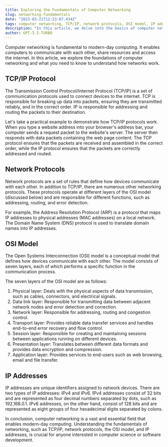 ```yaml
---
title: Exploring the Fundamentals of Computer Networking
slug: networking-fundamentals
date: "2023-03-21T12:23:07.434Z"
tags: computer networking, TCP/IP, network protocols, OSI model, IP addresses
description: "In this article, we delve into the basics of computer networking, exploring topics such as the TCP/IP protocol, network protocols, the OSI model, IP addresses, and more. We provide technical insights and a practical example to help readers better understand the essentials of networking."
author: GPT-3.5-TURBO
---
```


Computer networking is fundamental to modern-day computing. It enables computers to communicate with each other, share resources and access the internet. In this article, we explore the foundations of computer networking and what you need to know to understand how networks work.

## TCP/IP Protocol

The Transmission Control Protocol/Internet Protocol (TCP/IP) is a set of communication protocols used to connect devices to the internet. TCP is responsible for breaking up data into packets, ensuring they are transmitted reliably, and in the correct order. IP is responsible for addressing and routing the packets to their destination.

Let's take a practical example to demonstrate how TCP/IP protocols work. When you type a website address into your browser's address bar, your computer sends a request packet to the website's server. The server then responds with data packets containing the web page content. The TCP protocol ensures that the packets are received and assembled in the correct order, while the IP protocol ensures that the packets are correctly addressed and routed.

## Network Protocols

Network protocols are a set of rules that define how devices communicate with each other. In addition to TCP/IP, there are numerous other networking protocols. These protocols operate at different layers of the OSI model (discussed below) and are responsible for different functions, such as addressing, routing, and error detection.

For example, the Address Resolution Protocol (ARP) is a protocol that maps IP addresses to physical addresses (MAC addresses) on a local network. The Domain Name System (DNS) protocol is used to translate domain names into IP addresses.

## OSI Model

The Open Systems Interconnection (OSI) model is a conceptual model that defines how devices communicate with each other. The model consists of seven layers, each of which performs a specific function in the communication process.

The seven layers of the OSI model are as follows:

1. Physical layer: Deals with the physical aspects of data transmission, such as cables, connectors, and electrical signals.
2. Data link layer: Responsible for transmitting data between adjacent network nodes and error detection and correction.
3. Network layer: Responsible for addressing, routing and congestion control.
4. Transport layer: Provides reliable data transfer services and handles end-to-end error recovery and flow control.
5. Session layer: Responsible for creating and maintaining sessions between applications running on different devices.
6. Presentation layer: Translates between different data formats and provides data encryption and compression.
7. Application layer: Provides services to end-users such as web browsing, email and file transfer.

## IP Addresses

IP addresses are unique identifiers assigned to network devices. There are two types of IP addresses: IPv4 and IPv6. IPv4 addresses consist of 32 bits and are represented as four decimal numbers separated by dots, such as 192.168.0.1. IPv6 addresses, on the other hand, consist of 128 bits and are represented as eight groups of four hexadecimal digits separated by colons.

In conclusion, computer networking is a vast and essential field that enables modern-day computing. Understanding the fundamentals of networking, such as TCP/IP, network protocols, the OSI model, and IP addresses, is crucial for anyone interested in computer science or software development.